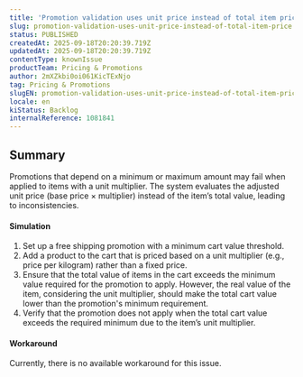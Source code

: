 ```yaml
---
title: 'Promotion validation uses unit price instead of total item price'
slug: promotion-validation-uses-unit-price-instead-of-total-item-price
status: PUBLISHED
createdAt: 2025-09-18T20:20:39.719Z
updatedAt: 2025-09-18T20:20:39.719Z
contentType: knownIssue
productTeam: Pricing & Promotions
author: 2mXZkbi0oi061KicTExNjo
tag: Pricing & Promotions
slugEN: promotion-validation-uses-unit-price-instead-of-total-item-price
locale: en
kiStatus: Backlog
internalReference: 1081841
---
```


## Summary


Promotions that depend on a minimum or maximum amount may fail when applied to items with a unit multiplier. The system evaluates the adjusted unit price (base price × multiplier) instead of the item’s total value, leading to inconsistencies.


#### Simulation



1. Set up a free shipping promotion with a minimum cart value threshold.
2. Add a product to the cart that is priced based on a unit multiplier (e.g., price per kilogram) rather than a fixed price.
3. Ensure that the total value of items in the cart exceeds the minimum value required for the promotion to apply. However, the real value of the item, considering the unit multiplier, should make the total cart value lower than the promotion's minimum requirement.
4. Verify that the promotion does not apply when the total cart value exceeds the required minimum due to the item’s unit multiplier.


#### Workaround


Currently, there is no available workaround for this issue.



